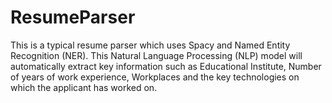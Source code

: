 # ResumeParser
This is a typical resume parser which uses Spacy and Named Entity Recognition (NER). This Natural Language Processing (NLP) model will automatically extract key information such as Educational Institute, Number of years of work experience, Workplaces and the key technologies on which the applicant has worked on.

